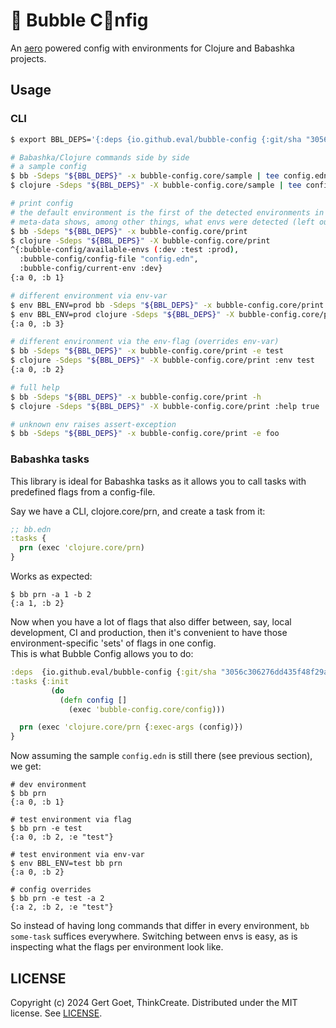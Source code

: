 # 🫧 Bubble C🫧nfig

An [aero](https://github.com/juxt/aero) powered config with environments for Clojure and Babashka projects.

## Usage

### CLI

``` bash
$ export BBL_DEPS='{:deps {io.github.eval/bubble-config {:git/sha "3056c306276dd435f48f29a7657a109d0e25a98f"}}}'

# Babashka/Clojure commands side by side
# a sample config
$ bb -Sdeps "${BBL_DEPS}" -x bubble-config.core/sample | tee config.edn
$ clojure -Sdeps "${BBL_DEPS}" -X bubble-config.core/sample | tee config.edn

# print config
# the default environment is the first of the detected environments in config.edn
# meta-data shows, among other things, what envs were detected (left out in following examples).
$ bb -Sdeps "${BBL_DEPS}" -x bubble-config.core/print
$ clojure -Sdeps "${BBL_DEPS}" -X bubble-config.core/print
^{:bubble-config/available-envs (:dev :test :prod),
  :bubble-config/config-file "config.edn",
  :bubble-config/current-env :dev}
{:a 0, :b 1}

# different environment via env-var
$ env BBL_ENV=prod bb -Sdeps "${BBL_DEPS}" -x bubble-config.core/print
$ env BBL_ENV=prod clojure -Sdeps "${BBL_DEPS}" -X bubble-config.core/print
{:a 0, :b 3}

# different environment via the env-flag (overrides env-var)
$ bb -Sdeps "${BBL_DEPS}" -x bubble-config.core/print -e test
$ clojure -Sdeps "${BBL_DEPS}" -X bubble-config.core/print :env test
{:a 0, :b 2}

# full help
$ bb -Sdeps "${BBL_DEPS}" -x bubble-config.core/print -h
$ clojure -Sdeps "${BBL_DEPS}" -X bubble-config.core/print :help true

# unknown env raises assert-exception
$ bb -Sdeps "${BBL_DEPS}" -x bubble-config.core/print -e foo
```

### Babashka tasks

This library is ideal for Babashka tasks as it allows you to call tasks with predefined flags from a config-file.

Say we have a CLI, clojore.core/prn, and create a task from it:

```clojure
;; bb.edn
:tasks {
  prn (exec 'clojure.core/prn)
}
```

Works as expected:
```shell
$ bb prn -a 1 -b 2
{:a 1, :b 2}
```

Now when you have a lot of flags that also differ between, say, local development, CI and production, then it's convenient to have those environment-specific 'sets' of flags in one config.  
This is what Bubble Config allows you to do:

```clojure
:deps  {io.github.eval/bubble-config {:git/sha "3056c306276dd435f48f29a7657a109d0e25a98f"}}
:tasks {:init
         (do
           (defn config []
             (exec 'bubble-config.core/config)))

  prn (exec 'clojure.core/prn {:exec-args (config)})
}
```

Now assuming the sample `config.edn` is still there (see previous section), we get:

```shell
# dev environment
$ bb prn
{:a 0, :b 1}

# test environment via flag
$ bb prn -e test
{:a 0, :b 2, :e "test"}

# test environment via env-var
$ env BBL_ENV=test bb prn
{:a 0, :b 2}

# config overrides
$ bb prn -e test -a 2
{:a 2, :b 2, :e "test"}
```

So instead of having long commands that differ in every environment, `bb some-task` suffices everywhere. Switching between envs is easy, as is inspecting what the flags per environment look like.

## LICENSE

Copyright (c) 2024 Gert Goet, ThinkCreate.
Distributed under the MIT license. See [LICENSE](LICENSE).
